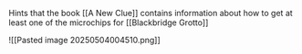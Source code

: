 Hints that the book [[A New Clue]] contains information about how to get at least one of the microchips for [[Blackbridge Grotto]]

![[Pasted image 20250504004510.png]]
